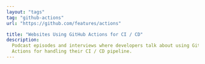 ```yaml
---
layout: "tags"
tag: "github-actions"
url: "https://github.com/features/actions"

title: "Websites Using GitHub Actions for CI / CD"
description:
  Podcast episodes and interviews where developers talk about using GitHub
  Actions for handling their CI / CD pipeline.
---
```

